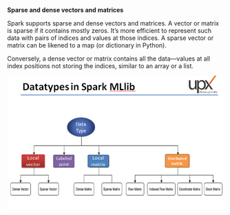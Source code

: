 **Sparse and dense vectors and matrices**

Spark supports sparse and dense vectors and matrices. A vector or matrix is sparse if it contains mostly zeros. It’s more efficient to represent such data with pairs of indices and values at those indices. A sparse vector or matrix can be likened to a map \(or dictionary in Python\).

Conversely, a dense vector or matrix contains all the data—values at all index positions not storing the indices, similar to an array or a list.



![](/assets/MLlib.png)

